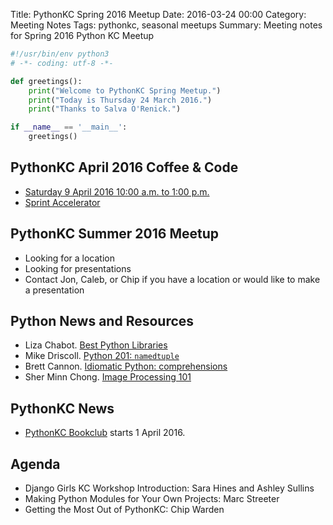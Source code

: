 Title: PythonKC Spring 2016 Meetup
Date: 2016-03-24 00:00
Category: Meeting Notes
Tags: pythonkc, seasonal meetups
Summary: Meeting notes for Spring 2016 Python KC Meetup

```python
#!/usr/bin/env python3
# -*- coding: utf-8 -*-

def greetings():
    print("Welcome to PythonKC Spring Meetup.")
    print("Today is Thursday 24 March 2016.")
    print("Thanks to Salva O'Renick.")

if __name__ == '__main__':
    greetings()
```

## PythonKC April 2016 Coffee & Code
* [Saturday 9 April 2016 10:00 a.m. to 1:00 p.m.](http://www.meetup.com/pythonkc/events/229548294/)
* [Sprint Accelerator](http://sprintaccel.com)

## PythonKC Summer 2016 Meetup
* Looking for a location
* Looking for presentations
* Contact Jon, Caleb, or Chip if you have a location or would like to make a presentation

## Python News and Resources
* Liza Chabot. [Best Python Libraries](https://www.caktusgroup.com/blog/2016/03/17/best-python-libraries/)
* Mike Driscoll. [Python 201: `namedtuple`](http://www.blog.pythonlibrary.org/2016/03/15/python-201-namedtuple/)
* Brett Cannon. [Idiomatic Python: comprehensions](https://blogs.msdn.microsoft.com/pythonengineering/2016/03/14/idiomatic-python-comprehensions/)
* Sher Minn Chong. [Image Processing 101](https://codewords.recurse.com/issues/six/image-processing-101)

## PythonKC News
* [PythonKC Bookclub](http://www.meetup.com/pythonkc/messages/boards/thread/49656306) starts 1 April 2016.

## Agenda
* Django Girls KC Workshop Introduction: Sara Hines and Ashley Sullins
* Making Python Modules for Your Own Projects: Marc Streeter
* Getting the Most Out of PythonKC: Chip Warden
